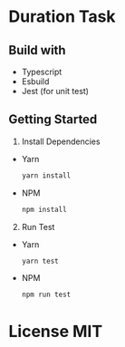 # Duration Task

## Build with

- Typescript
- Esbuild
- Jest (for unit test)

## Getting Started

1. Install Dependencies

- Yarn
  ```bash
  yarn install
  ```
- NPM
  ```bash
  npm install
  ```

2. Run Test

- Yarn
  ```bash
  yarn test
  ```
- NPM
  ```bash
  npm run test
  ```

# License MIT
